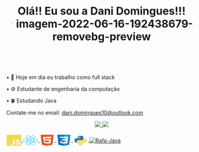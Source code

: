 # <div align="center"> Olá!! Eu sou a Dani Domingues!!!  <a href="https://imgbb.com/"><img src="https://i.ibb.co/XW9cjf2/imagem-2022-06-16-192438679-removebg-preview.png" alt="imagem-2022-06-16-192438679-removebg-preview" border="0"  img align="right" alt="Dani-octocat" height="150" style="border-radius:50px;"> </a>

• 🌱 Hoje em dia eu trabalho como full stack

• ⚙  Estudante de engenharia da computação

• 🍀 Estudando Java

Contate-me no email: dani.domingues10@outlook.com

<div align="center">
  <a href="https://github.com/dani-domingues">
  <img height="180em" src="https://github-readme-stats.vercel.app/api?username=dani-domingues&show_icons=true&theme=tokyonight&include_all_commits=true&count_private=true"/>
  <img height="180em" src="https://github-readme-stats.vercel.app/api/top-langs/?username=dani-domingues&layout=compact&langs_count=7&theme=tokyonight"/>
</div>

<div style="display: inline_block"><br>
  <img align="center" alt="Dani-Js" height="30" width="40" src="https://raw.githubusercontent.com/devicons/devicon/master/icons/javascript/javascript-plain.svg">
   <img align="center" alt="Dani-React" height="30" width="40" src="https://raw.githubusercontent.com/devicons/devicon/master/icons/react/react-original.svg">
  <img align="center" alt="Dani-HTML" height="30" width="40" src="https://raw.githubusercontent.com/devicons/devicon/master/icons/html5/html5-original.svg">
  <img align="center" alt="Dani-CSS" height="30" width="40" src="https://raw.githubusercontent.com/devicons/devicon/master/icons/css3/css3-original.svg">
  <img align="center" alt="Dani-Python" height="30" width="40" src="https://raw.githubusercontent.com/devicons/devicon/master/icons/python/python-original.svg">
  <img align="center" alt="Rafa-Java" height="30" width="40"  src="https://cdn.jsdelivr.net/gh/devicons/devicon/icons/java/java-original.svg">
  

</div>
